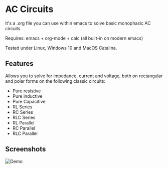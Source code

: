 # AC Circuits

It's a .org file you can use within emacs to solve basic monophasic AC circuits

Requires: emacs + org-mode + calc (all built-in on modern emacs)

Tested under Linux, Windows 10 and MacOS Catalina.

## Features
Allows you to solve for impedance, current and voltage, both on rectangular and polar forms on the following classic circuits:
- Pure resistive
- Pure inductive 
- Pure Capacitive
- RL Series
- RC Series
- RLC Series
- RL Parallel
- RC Parallel
- RLC Parallel

## Screenshots
![Demo](img/full.png)


